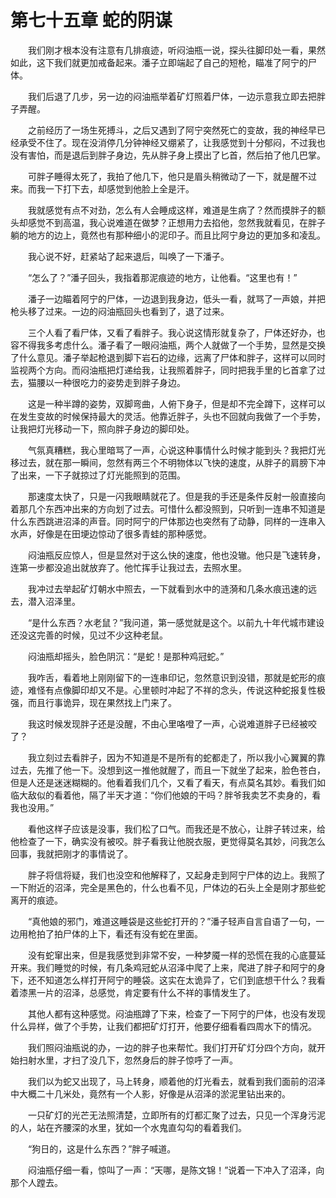# 第七十五章 蛇的阴谋


　　我们刚才根本没有注意有几排痕迹，听闷油瓶一说，探头往脚印处一看，果然如此，这下我们就更加戒备起来。潘子立即端起了自己的短枪，瞄准了阿宁的尸体。

　　我们后退了几步，另一边的闷油瓶举着矿灯照着尸体，一边示意我立即去把胖子弄醒。

　　之前经历了一场生死搏斗，之后又遇到了阿宁突然死亡的变故，我的神经早已经承受不住了。现在没消停几分钟神经又绷紧了，让我感觉到十分郁闷，不过我也没有害怕，而是退后到胖子身边，先从胖子身上摸出了匕首，然后拍了他几巴掌。

　　可胖子睡得太死了，我拍了他几下，他只是眉头稍微动了一下，就是醒不过来。而我一下打下去，却感觉到他脸上全是汗。

　　我就感觉有点不对劲，怎么有人会睡成这样，难道是生病了？然而摸胖子的额头却感觉不到高温，我心说难道在做梦？正想用力去掐他，忽然我就看见，在胖子躺的地方的边上，竟然也有那种细小的泥印子。而且比阿宁身边的更加多和凌乱。

　　我心说不好，赶紧站了起来退后，叫唤了一下潘子。

　　“怎么了？”潘子回头，我指着那泥痕迹的地方，让他看。“这里也有！”

　　潘子一边瞄着阿宁的尸体，一边退到我身边，低头一看，就骂了一声娘，并把枪头移了过来。一边的闷油瓶回头也看到了，退了过来。

　　三个人看了看尸体，又看了看胖子。我心说这情形就复杂了，尸体还好办，也容不得我多考虑什么。潘子看了一眼闷油瓶，两个人就做了一个手势，显然是交换了什么意见。潘子举起枪退到脚下岩石的边缘，远离了尸体和胖子，这样可以同时监视两个方向。而闷油瓶把灯递给我，让我照着胖子，同时把我手里的匕首拿了过去，猫腰以一种很吃力的姿势走到胖子身边。

　　这是一种半蹲的姿势，双脚弯曲，人俯下身子，但是却不完全蹲下，这样可以在发生变故的时候保持最大的灵活。他靠近胖子，头也不回就向我做了一个手势，让我把灯光移动一下，照向胖子身边的脚印处。

　　气氛真糟糕，我心里暗骂了一声，心说这种事情什么时候才能到头？我把灯光移过去，就在那一瞬间，忽然有两三个不明物体以飞快的速度，从胖子的肩膀下冲了出来，一下子就掠过了灯光能照到的范围。

　　那速度太快了，只是一闪我眼睛就花了。但是我的手还是条件反射一般直接向着那几个东西冲出来的方向划了过去。可惜什么都没照到，只听到一连串不知道是什么东西跳进沼泽的声音。同时阿宁的尸体那边也突然有了动静，同样的一连串入水声，好像是在田埂边惊动了很多青蛙的那种感觉。

　　闷油瓶反应惊人，但是显然对于这么快的速度，他也没辙。他只是飞速转身，连第一步都没追出就放弃了。他忙挥手让我过去，去照水里。

　　我冲过去举起矿灯朝水中照去，一下就看到水中的涟漪和几条水痕迅速的远去，潜入沼泽里。

　　“是什么东西？水老鼠？”我问道，第一感觉就是这个。以前九十年代城市建设还没这完善的时候，见过不少这种老鼠。

　　闷油瓶却摇头，脸色阴沉：“是蛇！是那种鸡冠蛇。”

　　我咋舌，看着地上刚刚留下的一连串印记，忽然意识到没错，那就是蛇形的痕迹，难怪有点像脚印却又不是。心里顿时冲起了不祥的念头，传说这种蛇报复性极强，而且行事诡异，现在果然找上门来了。

　　我这时候发现胖子还是没醒，不由心里咯噔了一声，心说难道胖子已经被咬了？

　　我立刻过去看胖子，因为不知道是不是所有的蛇都走了，所以我小心翼翼的靠过去，先推了他一下。没想到这一推他就醒了，而且一下就坐了起来，脸色苍白，但是人还是迷迷糊糊的。他看着我们几个，又看了看天，有点莫名其妙。看我们如临大敌似的看着他，隔了半天才道：“你们他娘的干吗？胖爷我卖艺不卖身的，看我也没用。”

　　看他这样子应该是没事，我们松了口气。而我还是不放心，让胖子转过来，给他检查了一下，确实没有被咬。胖子看我让他脱衣服，更觉得莫名其妙，问我怎么回事，我就把刚才的事情说了。

　　胖子将信将疑，我们也没空和他解释了，又起身走到阿宁尸体的边上。我照了一下附近的沼泽，完全是黑色的，什么也看不见，尸体边的石头上全是刚才那些蛇离开的痕迹。

　　“真他娘的邪门，难道这睡袋是这些蛇打开的？”潘子轻声自言自语了一句，一边用枪拍了拍尸体的上下，看还有没有蛇在里面。

　　没有蛇窜出来，但是我感觉到非常不安，一种梦魇一样的恐慌在我的心底蔓延开来。我们睡觉的时候，有几条鸡冠蛇从沼泽中爬了上来，爬进了胖子和阿宁的身下，还不知道怎么样打开阿宁的睡袋。这实在太诡异了，它们到底想干什么？我看着漆黑一片的沼泽，总感觉，肯定要有什么不祥的事情发生了。

　　其他人都有这种感觉。闷油瓶蹲了下来，检查了一下阿宁的尸体，也没有发现什么异样，做了个手势，让我们都把矿灯打开，他要仔细看看四周水下的情况。

　　我们照闷油瓶说的办，一边的胖子也来帮忙。我们打开矿灯分四个方向，就开始扫射水里，才扫了没几下，忽然身后的胖子惊呼了一声。

　　我们以为蛇又出现了，马上转身，顺着他的灯光看去，就看到我们面前的沼泽中大概二十几米处，竟然有一个人影，好像是从沼泽的淤泥里钻出来的。

　　一只矿灯的光芒无法照清楚，立即所有的灯都汇聚了过去，只见一个浑身污泥的人，站在齐腰深的水里，犹如一个水鬼直勾勾的看着我们。

　　“狗日的，这是什么东西？”胖子喊道。

　　闷油瓶仔细一看，惊叫了一声：“天哪，是陈文锦！”说着一下冲入了沼泽，向那个人蹚去。

